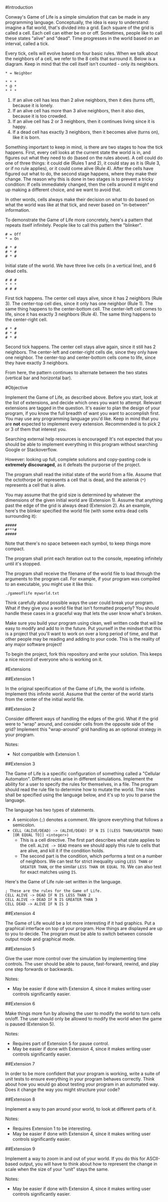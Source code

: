 #Introduction

Conway's Game of Life is a simple simulation that can be made in any programming language. Conceptually, the idea is easy to understand: imagine a flat world, that's divided into a grid. Each square of the grid is called a cell. Each cell can either be on or off. Sometimes, people like to call these states "alive" and "dead". Time progresses in the world based on an interval, called a tick.

Every tick, cells will evolve based on four basic rules. When we talk about the neighbors of a cell, we refer to the 8 cells that surround it. Below is a diagram. Keep in mind that the cell itself isn't counted - only its neighbors.

```
* = Neighbor

* * *
* @ *
* * *
```

1. If an alive cell has less than 2 alive neighbors, then it dies (turns off), because it is lonely.
2. If an alive cell has more than 3 alive neighbors, then it also dies, because it is too crowded.
3. If an alive cell has 2 or 3 neighbors, then it continues living since it is happy.
4. If a dead cell has exactly 3 neighbors, then it becomes alive (turns on), like it is born.

Something important to keep in mind, is there are two stages to how the tick happens. First, every cell looks at the current state the world is in, and figures out what they need to do (based on the rules above). A cell could do one of three things: it could die (Rules 1 and 2), it could stay as it is (Rule 3, or if no rule applies), or it could come alive (Rule 4). After the cells have figured out what to do, the second stage happens, where they make their change. The reason why this is done in two stages is to prevent a tricky condition: If cells immediately changed, then the cells around it might end up making a different choice, and we want to avoid that.

In other words, cells always make their decision on what to do based on what the world was like at that tick, and never based on "in-between" information.

To demonstrate the Game of Life more concretely, here's a pattern that repeats itself infinitely. People like to call this pattern the "blinker".

```
# = Off
* = On

# * #
# * #
# * #
```

Initial state of the world. We have three live cells (in a vertical line), and 6 dead cells.

```
# # #
* * *
# # #
```

First tick happens. The center cell stays alive, since it has 2 neighbors (Rule 3). The center-top cell dies, since it only has one neighbor (Rule 1). The same thing happens to the center-bottom cell. The center-left cell comes to life, since it has exactly 3 neighbors (Rule 4). The same thing happens to the center-right cell.

```
# * #
# * #
# * #
```

Second tick happens. The center cell stays alive again, since it still has 2 neighbors. The center-left and center-right cells die, since they only have one neighbor. The center-top and center-bottom cells come to life, since they have exactly 3 neighbors.

From here, the pattern continues to alternate between the two states (vertical bar and horizontal bar).

#Objective

Implement the Game of Life, as described above. Before you start, look at the list of extensions, and decide which ones you want to attempt. Relevant extensions are tagged in the question. It's easier to plan the design of your program, if you know the full breadth of want you want to accomplish first. You may use any programming language you'd like. Keep in mind that you are **not** expected to implement every extension. Recommended is to pick 2 or 3 of them that interest you.

Searching external help resources is encouraged! It's not expected that you should be able to implement everything in this program without searching Google or Stackoverflow.

However: looking up full, complete solutions and copy-pasting code is **extremely discouraged**, as it defeats the purporse of the project. 

The program shall read the initial state of the world from a file. Assume that the octothorpe (`#`) represents a cell that is dead, and the asterisk (`*`) represents a cell that is alive.

You may assume that the grid size is determined by whatever the dimensions of the given initial world are (Extension 1). Assume that anything past the edge of the grid is always dead (Extension 2). As an example, here's the blinker specified the world file (with some extra dead cells surrounding it):

```
#####
#***#
#####
```

Note that there's no space between each symbol, to keep things more compact.

The program shall print each iteration out to the console, repeating infinitely until it's stopped.

The program shall receive the filename of the world file to load through the arguments to the program call. For example, if your program was compiled to an executable, you might use it like this:

```
./gameoflife myworld.txt
```

Think carefully about possible ways the user could break your program. What if they give you a world file that isn't formatted properly? You should handle these cases in a graceful way that lets the user know what's broken.

Make sure you build your program using clean, well written code that will be easy to modify and add to in the future. Put yourself in the mindset that this is a project that you'll want to work on over a long period of time, and that other people may be reading and adding to your code. This is the reality of any major software project!

To begin the project, fork this repository and write your solution. This keeps a nice record of everyone who is working on it.

#Extensions

##Extension 1

In the original specification of the Game of Life, the world is infinite. Implement this infinite world. Assume that the center of the world starts from the center of the initial world file.

##Extension 2

Consider different ways of handling the edges of the grid. What if the grid were to "wrap" around, and consider cells from the opposite side of the grid? Implement this "wrap-around" grid handling as an optional strategy in your program. 

Notes: 
* Not compatible with Extension 1.

##Extension 3

The Game of Life is a specific configuration of something called a "Cellular Automaton". Different rules arise in different simulations. Implement the ability for a user to specify the rules for themselves, in a file. The program should read the rule file to determine how to mutate the world. The rules shall be specified using the language below, and it's up to you to parse the language.

The language has two types of statements.

* A semicolon (`;`) denotes a comment. We ignore everything that follows a semicolon. 
* `CELL (ALIVE/DEAD) -> (ALIVE/DEAD) IF N IS [(LESS THAN/GREATER THAN) [OR EQUAL TO]] <integer>)`
	* This is a cell directive. The first part describes what state applies to the cell. `ALIVE -> DEAD` means we should apply this rule to cells that are alive, and kill it if the condition holds.
	* The second part is the condition, which performs a test on a number of neighbors. We can test for strict inequality using `LESS THAN` or `GREATER THAN`, or the similar `LESS THAN OR EQUAL TO`. We can also test for exact matches using `IS`.

Here's the Game of Life rule-set written in the language.

```
; These are the rules for the Game of Life.
CELL ALIVE -> DEAD IF N IS LESS THAN 2
CELL ALIVE -> DEAD IF N IS GREATER THAN 3
CELL DEAD -> ALIVE IF N IS 3
```

##Extension 4

The Game of Life would be a lot more interesting if it had graphics. Put a graphical interface on top of your program. How things are displayed are up to you to decide. The program must be able to switch between console output mode and graphical mode.

##Extension 5

Give the user more control over the simulation by implementing time controls. The user should be able to pause, fast-forward, rewind, and play one step forwards or backwards.

Notes:

* May be easier if done with Extension 4, since it makes writing user controls significantly easier.

##Extension 6

Make things more fun by allowing the user to modify the world to turn cells on/off. The user should only be allowed to modify the world when the game is paused (Extension 5).

Notes:

* Requires part of Extension 5 for pause control.
* May be easier if done with Extension 4, since it makes writing user controls significantly easier.

##Extension 7

In order to be more confident that your program is working, write a suite of unit tests to ensure everything in your program behaves correctly. Think about how you would go about testing your program in an automated way. Does it change the way you might structure your code?

##Extension 8

Implement a way to pan around your world, to look at different parts of it.

Notes:

* Requires Extension 1 to be interesting.
* May be easier if done with Extension 4, since it makes writing user controls significantly easier.

##Extension 9

Implement a way to zoom in and out of your world. If you do this for ASCII-based output, you will have to think about how to represent the change in scale when the size of your "unit" stays the same.

Notes:

* May be easier if done with Extension 4, since it makes writing user controls significantly easier.

